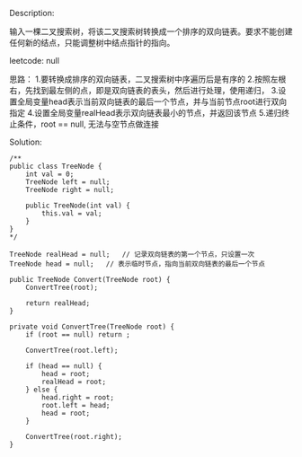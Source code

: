 Description:

输入一棵二叉搜索树，将该二叉搜索树转换成一个排序的双向链表。要求不能创建任何新的结点，只能调整树中结点指针的指向。

leetcode: null

思路： 
1.要转换成排序的双向链表，二叉搜索树中序遍历后是有序的
2.按照左根右，先找到最左侧的点，即是双向链表的表头，然后进行处理，使用递归，
3.设置全局变量head表示当前双向链表的最后一个节点，并与当前节点root进行双向指定
4.设置全局变量realHead表示双向链表最小的节点，并返回该节点
5.递归终止条件，root == null, 无法与空节点做连接

Solution:

```
/**
public class TreeNode {
    int val = 0;
    TreeNode left = null;
    TreeNode right = null;

    public TreeNode(int val) {
        this.val = val;
    }
}
*/

TreeNode realHead = null;   // 记录双向链表的第一个节点，只设置一次
TreeNode head = null;   // 表示临时节点，指向当前双向链表的最后一个节点

public TreeNode Convert(TreeNode root) {
    ConvertTree(root);

    return realHead;
}

private void ConvertTree(TreeNode root) {
    if (root == null) return ;

    ConvertTree(root.left);

    if (head == null) {
        head = root;
        realHead = root;
    } else {
        head.right = root;
        root.left = head;
        head = root;
    }

    ConvertTree(root.right);
}
```